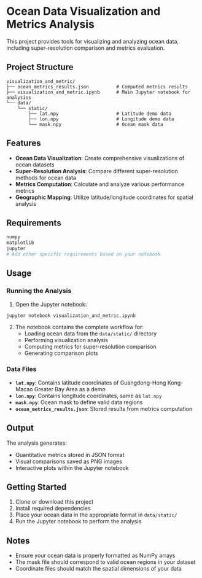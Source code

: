 # Ocean Data Visualization and Metrics Analysis

This project provides tools for visualizing and analyzing ocean data, including super-resolution comparison and metrics evaluation.

## Project Structure

```
visualization_and_metric/
├── ocean_metrics_results.json          # Computed metrics results
├── visualization_and_metric.ipynb      # Main Jupyter notebook for analysiss
└── data/
    └── static/
        ├── lat.npy                     # Latitude demo data
        ├── lon.npy                     # Longitude demo data
        └── mask.npy                    # Ocean mask data
```

## Features

- **Ocean Data Visualization**: Create comprehensive visualizations of ocean datasets
- **Super-Resolution Analysis**: Compare different super-resolution methods for ocean data
- **Metrics Computation**: Calculate and analyze various performance metrics
- **Geographic Mapping**: Utilize latitude/longitude coordinates for spatial analysis

## Requirements

```python
numpy
matplotlib
jupyter
# Add other specific requirements based on your notebook
```

## Usage

### Running the Analysis

1. Open the Jupyter notebook:
```bash
jupyter notebook visualization_and_metric.ipynb
```

2. The notebook contains the complete workflow for:
   - Loading ocean data from the `data/static/` directory
   - Performing visualization analysis
   - Computing metrics for super-resolution comparison
   - Generating comparison plots

### Data Files

- **`lat.npy`**: Contains latitude coordinates of Guangdong-Hong Kong-Macao Greater Bay Area as a demo
- **`lon.npy`**: Contains longitude coordinates, same as `lat.npy`
- **`mask.npy`**: Ocean mask to define valid data regions
- **`ocean_metrics_results.json`**: Stored results from metrics computation

## Output

The analysis generates:
- Quantitative metrics stored in JSON format
- Visual comparisons saved as PNG images
- Interactive plots within the Jupyter notebook

## Getting Started

1. Clone or download this project
2. Install required dependencies
3. Place your ocean data in the appropriate format in `data/static/`
4. Run the Jupyter notebook to perform the analysis

## Notes

- Ensure your ocean data is properly formatted as NumPy arrays
- The mask file should correspond to valid ocean regions in your dataset
- Coordinate files should match the spatial dimensions of your data